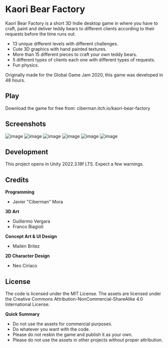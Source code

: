 # Kaori Bear Factory

Kaori Bear Factory is a short 3D Indie desktop game in where you have to craft, paint and deliver teddy bears to different clients according to their requests before the time runs out.

- 13 unique different levels with different challenges.
- Cute 3D graphics with hand painted textures.
- More than 15 different pieces to craft your own teddy bears.
- 5 different types of clients each one with different types of requests.
- Fun physics.

Originally made for the Global Game Jam 2020, this game was developed in 48 hours.

## Play

Download the game for free from: ciberman.itch.io/kaori-bear-factory

## Screenshots

![image](https://github.com/user-attachments/assets/0728d5d5-a0fe-4e8e-8543-a647f9384efa)
![image](https://github.com/user-attachments/assets/d2030760-e576-4890-9ab2-a03fae6ee5e0)
![image](https://github.com/user-attachments/assets/83bc826e-f5de-4744-a300-f61b10cd2797)
![image](https://github.com/user-attachments/assets/a45f6c30-0b23-482c-847c-60fe989ff146)
![image](https://github.com/user-attachments/assets/9a4aaa65-7cf9-4831-9619-847b81f83302)
![image](https://github.com/user-attachments/assets/ceee3797-13ca-4158-a1d3-63bd677fc6b6)

## Development

This project opens in Unity 2022.3.18f LTS. Expect a few warnings. 

## Credits

**Programming**
- Javier "Ciberman" Mora

**3D Art**
- Guillermo Vergara
- Franco Biagioli

**Concept Art & UI Design**
- Mailén Britez

**2D Character Design**
- Neo Ciríaco

## License

The code is licensed under the MIT License. The assets are licensed under the Creative Commons Attribution-NonCommercial-ShareAlike 4.0 International License.

**Quick Summary**
- Do not use the assets for commercial purposes.
- Do whatever you want with the code.
- Please do not reskin the game and publish it as your own.
- Please do not use the assets in other projects without proper attribution.
